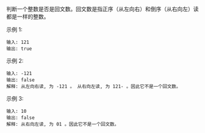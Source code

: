 判断一个整数是否是回文数。回文数是指正序（从左向右）和倒序（从右向左）读都是一样的整数。

示例 1:

    输入: 121
    输出: true
示例 2:

    输入: -121
    输出: false
    解释: 从左向右读, 为 -121 。 从右向左读, 为 121- 。因此它不是一个回文数。
示例 3:

    输入: 10
    输出: false
    解释: 从右向左读, 为 01 。因此它不是一个回文数。